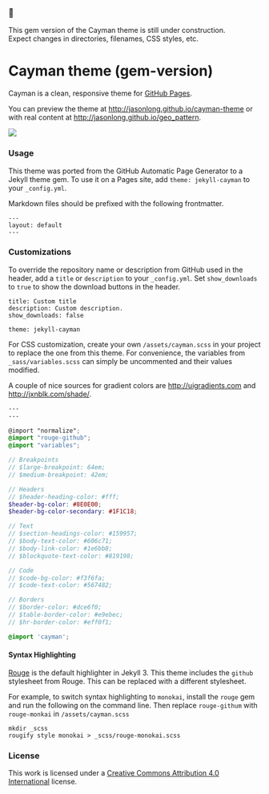 ### :construction:
This gem version of the Cayman theme is still under construction.  
Expect changes in directories, filenames, CSS styles, etc.

# Cayman theme (gem-version)

Cayman is a clean, responsive theme for [GitHub Pages](https://pages.github.com).

You can preview the theme at http://jasonlong.github.io/cayman-theme or with real content at http://jasonlong.github.io/geo_pattern.

![](http://cl.ly/image/1T3r3d18311V/content)

### Usage

This theme was ported from the GitHub Automatic Page Generator to a Jekyll theme gem. To use it on a Pages site, add `theme: jekyll-cayman` to your `_config.yml`.

Markdown files should be prefixed with the following frontmatter.

```
---
layout: default
---

```

### Customizations

To override the repository name or description from GitHub used in the header, add a `title` or `description` to your `_config.yml`. Set `show_downloads` to `true` to show the download buttons in the header.

```
title: Custom title
description: Custom description.
show_downloads: false

theme: jekyll-cayman
```

For CSS customization, create your own `/assets/cayman.scss` in your project to replace the one from this theme. For convenience, the variables from `_sass/variables.scss` can simply be uncommented and their values modified.

A couple of nice sources for gradient colors are http://uigradients.com and http://jxnblk.com/shade/.

```scss
---
---

@import "normalize";
@import "rouge-github";
@import "variables";

// Breakpoints
// $large-breakpoint: 64em;
// $medium-breakpoint: 42em;

// Headers
// $header-heading-color: #fff;
$header-bg-color: #8E0E00;
$header-bg-color-secondary: #1F1C18;

// Text
// $section-headings-color: #159957;
// $body-text-color: #606c71;
// $body-link-color: #1e6bb8;
// $blockquote-text-color: #819198;

// Code
// $code-bg-color: #f3f6fa;
// $code-text-color: #567482;

// Borders
// $border-color: #dce6f0;
// $table-border-color: #e9ebec;
// $hr-border-color: #eff0f1;

@import 'cayman';
```

#### Syntax Highlighting

[Rouge](http://rouge.jneen.net/) is the default highlighter in Jekyll 3. This theme includes the `github` stylesheet from Rouge. This can be replaced with a different stylesheet.

For example, to switch syntax highlighting to `monokai`, install the `rouge` gem and run the following on the command line. Then replace `rouge-githum` with `rouge-monkai` in `/assets/cayman.scss`

```
mkdir _scss
rougify style monokai > _scss/rouge-monokai.scss
```

### License

This work is licensed under a [Creative Commons Attribution 4.0 International](http://creativecommons.org/licenses/by/4.0/) license.
